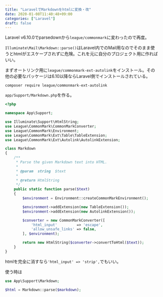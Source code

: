 ```yaml
---
title: "LaravelでMarkdownをhtmlに変換・改"
date: 2020-01-08T11:40:48+09:00
categories: ["Laravel"]
draft: false
---
```


Laravel v6.10.0でparsedownから`league/commonmark`に変わったので再度。

`Illuminate\Mail\Markdown::parse()`はLaravel内でのMail用なのでそのまま使うとhtmlがエスケープされずに危険。これを元に自分のプロジェクト用に作ればいい。

まずオートリンク用に`league/commonmark-ext-autolink`をインストール。その他の必要なパッケージは6.10以降ならLaravel側でインストールされている。

```
composer require league/commonmark-ext-autolink
```

`app/Support/Markdown.php`を作る。

```php
<?php

namespace App\Support;

use Illuminate\Support\HtmlString;
use League\CommonMark\CommonMarkConverter;
use League\CommonMark\Environment;
use League\CommonMark\Ext\Table\TableExtension;
use League\CommonMark\Ext\Autolink\AutolinkExtension;

class Markdown
{
    /**
     * Parse the given Markdown text into HTML.
     *
     * @param  string  $text
     *
     * @return HtmlString
     */
    public static function parse($text)
    {
        $environment = Environment::createCommonMarkEnvironment();

        $environment->addExtension(new TableExtension());
        $environment->addExtension(new AutolinkExtension());

        $converter = new CommonMarkConverter([
            'html_input'         => 'escape',
            'allow_unsafe_links' => false,
        ], $environment);

        return new HtmlString($converter->convertToHtml($text));
    }
}
```

htmlを完全に消すなら`'html_input' => 'strip',`でもいい。


使う時は

```php
use App\Support\Markdown;

$html = Markdown::parse($markdown);
```
